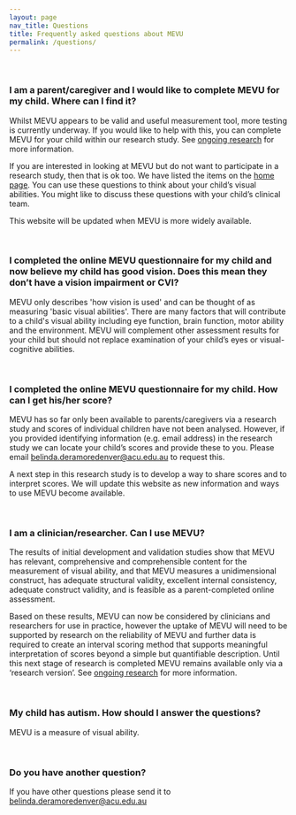 ```yaml
---
layout: page
nav_title: Questions
title: Frequently asked questions about MEVU
permalink: /questions/
---
```


<br/>

### I am a parent/caregiver and I would like to complete MEVU for my child. Where can I find it?

Whilst MEVU appears to be valid and useful measurement tool, more testing is currently underway. If you would like to help with this, you can complete MEVU for your child within our research study. See [ongoing research](/ongoing-research/) for more information.

If you are interested in looking at MEVU but do not want to participate in a research study, then that is ok too. We have listed the items on the [home page](/). You can use these questions to think about your child’s visual abilities. You might like to discuss these questions with your child’s clinical team. 

This website will be updated when MEVU is more widely available.

<br/>

### I completed the online MEVU questionnaire for my child and now believe my child has good vision. Does this mean they don’t have a vision impairment or CVI?

MEVU only describes 'how vision is used' and can be thought of as measuring 'basic visual abilities'. There are many factors that will contribute to a child's visual ability including eye function, brain function, motor ability and the environment. MEVU will complement other assessment results for your child but should not replace examination of your child’s eyes or visual-cognitive abilities.

<br/>

### I completed the online MEVU questionnaire for my child. How can I get his/her score?
MEVU has so far only been available to parents/caregivers via a research study and scores of individual children have not been analysed. However, if you provided identifying information (e.g. email address) in the research study we can locate your child’s scores and provide these to you. Please email <a href="mailto:belinda.deramoredenver@acu.edu.au">belinda.deramoredenver@acu.edu.au</a> to request this.

A next step in this research study is to develop a way to share scores and to interpret scores. We will update this website as new information and ways to use MEVU become available.

<br/>

### I am a clinician/researcher. Can I use MEVU?
The results of initial development and validation studies show that MEVU has relevant, comprehensive and comprehensible content for the measurement of visual ability, and that MEVU measures a unidimensional construct, has adequate structural validity, excellent internal consistency, adequate construct validity, and is feasible as a parent-completed online assessment.

Based on these results, MEVU can now be considered by clinicians and researchers for use in practice, however the uptake of MEVU will need to be supported by research on the reliability of MEVU and further data is required to create an interval scoring method that supports meaningful interpretation of scores beyond a simple but quantifiable description. Until this next stage of research is completed MEVU remains available only via a ‘research version’. See [ongoing research](/ongoing-research/) for more information.

<br/>

### My child has autism. How should I answer the questions?

MEVU is a measure of visual ability. 

<br/>

### Do you have another question?

If you have other questions please send it to <a href="mailto:belinda.deramoredenver@acu.edu.au">belinda.deramoredenver@acu.edu.au</a>
